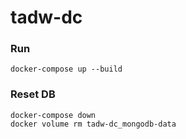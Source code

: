 # tadw-dc


### Run

```
docker-compose up --build
```

### Reset DB
```
docker-compose down
docker volume rm tadw-dc_mongodb-data
```